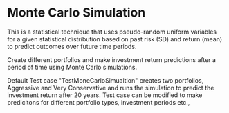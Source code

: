 # Monte Carlo Simulation

This is a statistical technique that uses pseudo-random uniform variables for a given statistical distribution based on past risk (SD) and return (mean) to predict outcomes over future time periods.

Create different portfolios and make investment return predictions after a period of time using Monte Carlo simulations. 

Default Test case "TestMoneCarloSimualtion" creates two portfolios, Aggressive and Very Conservative
and runs the simulation to predict the investment return after 20 years. Test case can be modified to make predicitons for different portfolio types,
investment periods etc.,


